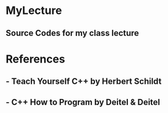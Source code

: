 # MyLecture
## Source Codes for my class lecture

# References
## - Teach Yourself C++ by Herbert Schildt
## - C++ How to Program by Deitel & Deitel
